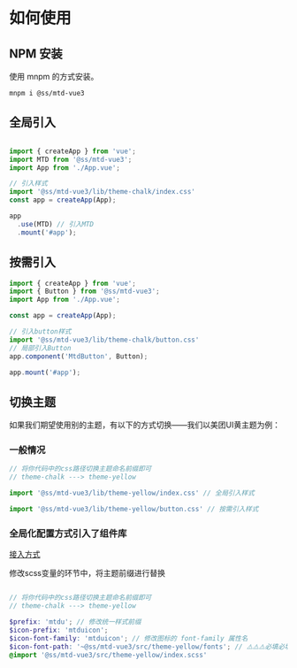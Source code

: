 # 如何使用
## NPM 安装
使用 mnpm 的方式安装。
```
mnpm i @ss/mtd-vue3
```

## 全局引入

```js

import { createApp } from 'vue';
import MTD from '@ss/mtd-vue3';
import App from './App.vue';

// 引入样式
import '@ss/mtd-vue3/lib/theme-chalk/index.css'
const app = createApp(App);

app
  .use(MTD) // 引入MTD
  .mount('#app');

```
## 按需引入

```js
import { createApp } from 'vue';
import { Button } from '@ss/mtd-vue3';
import App from './App.vue';

const app = createApp(App);

// 引入button样式
import '@ss/mtd-vue3/lib/theme-chalk/button.css'
// 局部引入Button
app.component('MtdButton', Button);

app.mount('#app');

```


## 切换主题

如果我们期望使用别的主题，有以下的方式切换——我们以美团UI黄主题为例：


### 一般情况
```js
// 将你代码中的css路径切换主题命名前缀即可
// theme-chalk ---> theme-yellow

import '@ss/mtd-vue3/lib/theme-yellow/index.css' // 全局引入样式

import '@ss/mtd-vue3/lib/theme-yellow/button.css' // 按需引入样式
```


### 全局化配置方式引入了组件库
[接入方式](https://km.sankuai.com/collabpage/1623493022#id-%E4%B8%89%E3%80%81%E3%80%90%E5%85%B1%E5%AD%98%E6%B4%BE%E3%80%91%E5%A6%82%E6%9E%9C%E4%BD%A0%E5%B7%B2%E7%BB%8F%E6%9C%89%E7%BB%84%E4%BB%B6%E5%BA%93%EF%BC%8C%E4%BD%86%E6%98%AF%E5%90%8C%E6%97%B6%E6%83%B3%E5%BC%95%E5%85%A5%20%E7%BE%8E%E5%9B%A2UI%20%E7%BB%84%E4%BB%B6%E5%BA%93%E9%83%A8%E5%88%86%E7%BB%84%E4%BB%B6)

修改scss变量的环节中，将主题前缀进行替换

```scss

// 将你代码中的css路径切换主题命名前缀即可
// theme-chalk ---> theme-yellow

$prefix: 'mtdu'; // 修改统一样式前缀
$icon-prefix: 'mtduicon';
$icon-font-family: 'mtduicon'; // 修改图标的 font-family 属性名
$icon-font-path: '~@ss/mtd-vue3/src/theme-yellow/fonts'; // ⚠️⚠️⚠️必填必填必填必填必填必填必填！！！！！！！！！！！！！！！！
@import '@ss/mtd-vue3/src/theme-yellow/index.scss'

```
